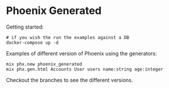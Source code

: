 # Phoenix Generated

Getting started:

    # if you wish the run the examples against a DB
    docker-compose up -d

Examples of different version of Phoenix using the generators:

    mix phx.new phoenix_generated
    mix phx.gen.html Accounts User users name:string age:integer

Checkout the branches to see the different versions.
